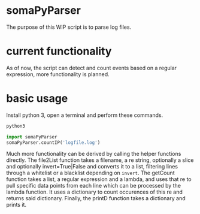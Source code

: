 # somaPyParser
The purpose of this WIP script is to parse log files.

# current functionality
As of now, the script can detect and count events based on a regular expression, more functionality is planned.

# basic usage
Install python 3, open a terminal and perform these commands.
```bash
python3
```
```python
import somaPyParser
somaPyParser.countIP('logfile.log')
```
Much more functionality can be derived by calling the helper functions directly.
The file2List function takes a filename, a re string, optionally a slice and optionally invert=True|False and converts it to a list, filtering lines through a whitelist or a blacklist depending on `invert`.
The getCount function takes a list, a regular expression and a lambda, and uses that re to pull specific data points from each line which can be processed by the lambda function. It uses a dictionary to count occurences of this re and returns said dictionary.
Finally, the printD function takes a dictionary and prints it.
